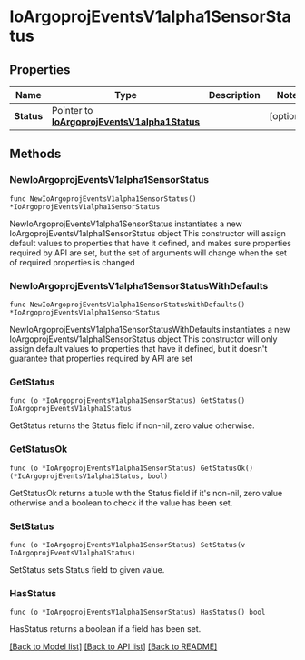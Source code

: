 # IoArgoprojEventsV1alpha1SensorStatus

## Properties

Name | Type | Description | Notes
------------ | ------------- | ------------- | -------------
**Status** | Pointer to [**IoArgoprojEventsV1alpha1Status**](IoArgoprojEventsV1alpha1Status.md) |  | [optional] 

## Methods

### NewIoArgoprojEventsV1alpha1SensorStatus

`func NewIoArgoprojEventsV1alpha1SensorStatus() *IoArgoprojEventsV1alpha1SensorStatus`

NewIoArgoprojEventsV1alpha1SensorStatus instantiates a new IoArgoprojEventsV1alpha1SensorStatus object
This constructor will assign default values to properties that have it defined,
and makes sure properties required by API are set, but the set of arguments
will change when the set of required properties is changed

### NewIoArgoprojEventsV1alpha1SensorStatusWithDefaults

`func NewIoArgoprojEventsV1alpha1SensorStatusWithDefaults() *IoArgoprojEventsV1alpha1SensorStatus`

NewIoArgoprojEventsV1alpha1SensorStatusWithDefaults instantiates a new IoArgoprojEventsV1alpha1SensorStatus object
This constructor will only assign default values to properties that have it defined,
but it doesn't guarantee that properties required by API are set

### GetStatus

`func (o *IoArgoprojEventsV1alpha1SensorStatus) GetStatus() IoArgoprojEventsV1alpha1Status`

GetStatus returns the Status field if non-nil, zero value otherwise.

### GetStatusOk

`func (o *IoArgoprojEventsV1alpha1SensorStatus) GetStatusOk() (*IoArgoprojEventsV1alpha1Status, bool)`

GetStatusOk returns a tuple with the Status field if it's non-nil, zero value otherwise
and a boolean to check if the value has been set.

### SetStatus

`func (o *IoArgoprojEventsV1alpha1SensorStatus) SetStatus(v IoArgoprojEventsV1alpha1Status)`

SetStatus sets Status field to given value.

### HasStatus

`func (o *IoArgoprojEventsV1alpha1SensorStatus) HasStatus() bool`

HasStatus returns a boolean if a field has been set.


[[Back to Model list]](../README.md#documentation-for-models) [[Back to API list]](../README.md#documentation-for-api-endpoints) [[Back to README]](../README.md)


